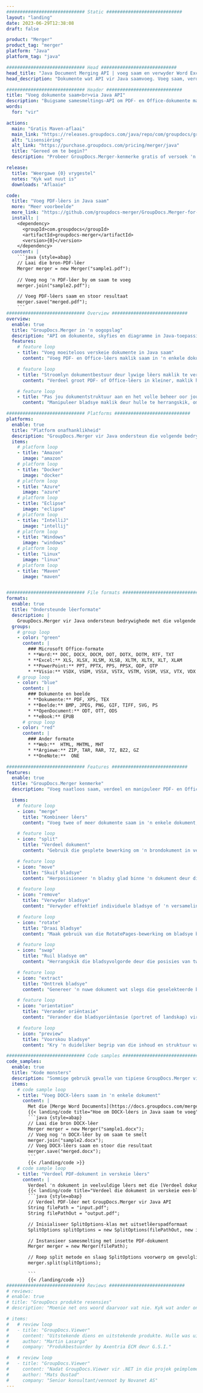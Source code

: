 ```yaml
---
############################# Static ############################
layout: "landing"
date: 2023-06-29T12:38:08
draft: false

product: "Merger"
product_tag: "merger"
platform: "Java"
platform_tag: "java"

############################# Head ############################
head_title: "Java Document Merging API | voeg saam en verwyder Word Excel PDF XPS EPUB"
head_description: "Dokumente wat API vir Java saamvoeg. Voeg saam, verdeel, ruil, herrangskik en vee bladsye van PDF, Microsoft Word, Excel, aanbiedings, Visio, XPS en EPUB-formate uit."

############################# Header ############################
title: "Voeg dokumente saam<br>via Java API"
description: "Buigsame samesmeltings-API om PDF- en Office-dokumente maklik te kombineer, te verdeel of te verander"
words:
  for: "vir"

actions:
  main: "Gratis Maven-aflaai"
  main_link: "https://releases.groupdocs.com/java/repo/com/groupdocs/groupdocs-merger/"
  alt: "Lisensiëring"
  alt_link: "https://purchase.groupdocs.com/pricing/merger/java"
  title: "Gereed om te begin?"
  description: "Probeer GroupDocs.Merger-kenmerke gratis of versoek 'n lisensie"

release:
  title: "Weergawe {0} vrygestel"
  notes: "Kyk wat nuut is"
  downloads: "Aflaaie"

code:
  title: "Voeg PDF-lêers in Java saam"
  more: "Meer voorbeelde"
  more_link: "https://github.com/groupdocs-merger/GroupDocs.Merger-for-Java"
  install: |
    <dependency>
      <groupId>com.groupdocs</groupId>
      <artifactId>groupdocs-merger</artifactId>
      <version>{0}</version>
    </dependency>
  content: |
    ```java {style=abap}   
    // Laai die bron-PDF-lêer
    Merger merger = new Merger("sample1.pdf");
    
    // Voeg nog 'n PDF-lêer by om saam te voeg
    merger.join("sample2.pdf");

    // Voeg PDF-lêers saam en stoor resultaat
    merger.save("merged.pdf");
    ```
############################# Overview ############################
overview:
  enable: true
  title: "GroupDocs.Merger in 'n oogopslag"
  description: "API om dokumente, skyfies en diagramme in Java-toepassings te kombineer, verdeel, ruil, knip of verwyder"
  features:
    # feature loop
    - title: "Voeg moeiteloos verskeie dokumente in Java saam"
      content: "Voeg PDF- en Office-lêers maklik saam in 'n enkele dokument in Java, en gebruik die vermoëns van die GroupDocs.Merger-biblioteek. Vind voordeel uit sy uitgebreide formaatondersteuning, sodat jy verskeie lêertipes naatloos kan kombineer, wat lei tot 'n gerieflike en vaartbelynde samesmeltingsproses."

    # feature loop
    - title: "Stroomlyn dokumentbestuur deur lywige lêers maklik te verdeel"
      content: "Verdeel groot PDF- of Office-lêers in kleiner, maklik hanteerbare afdelings. Jy kan dokumente verdeel op grond van spesifieke bladsye, reekse, of selfs individuele bladsye met gemak en gerief onttrek. Stroomlyn jou dokumentbestuur deur die naatlose vermoëns van die GroupDocs.Merger-biblioteek te gebruik en maak jou lêers meer georganiseer en hanteerbaar."

    # feature loop
    - title: "Pas jou dokumentstruktuur aan en het volle beheer oor jou lêers"
      content: "Manipuleer bladsye maklik deur hulle te herrangskik, om te ruil of te verwyder. Organiseer en pas u dokumente aan volgens u spesifieke vereistes met die buigsaamheid om 'n persoonlike lêerstruktuur te skep."

############################# Platforms ############################
platforms:
  enable: true
  title: "Platform onafhanklikheid"
  description: "GroupDocs.Merger vir Java ondersteun die volgende bedryfstelsels, raamwerke en pakketbestuurders"
  items:
    # platform loop
    - title: "Amazon"
      image: "amazon"
    # platform loop
    - title: "Docker"
      image: "docker"
    # platform loop
    - title: "Azure"
      image: "azure"
    # platform loop
    - title: "Eclipse"
      image: "eclipse"
    # platform loop
    - title: "IntelliJ"
      image: "intellij"
    # platform loop
    - title: "Windows"
      image: "windows"
    # platform loop
    - title: "Linux"
      image: "linux"
    # platform loop
    - title: "Maven"
      image: "maven"


############################# File formats ############################
formats:
  enable: true
  title: "Ondersteunde lêerformate"
  description: |
    GroupDocs.Merger vir Java ondersteun bedrywighede met die volgende [dokumentlêerformate](https://docs.groupdocs.com/merger/java/supported-document-formats/).
  groups:
    # group loop
    - color: "green"
      content: |
        ### Microsoft Office-formate
        * **Word:** DOC, DOCX, DOCM, DOT, DOTX, DOTM, RTF, TXT
        * **Excel:** XLS, XLSX, XLSM, XLSB, XLTM, XLTX, XLT, XLAM
        * **PowerPoint:** PPT, PPTX, PPS, PPSX, ODP, OTP
        * **Visio:** VSDX, VSDM, VSSX, VSTX, VSTM, VSSM, VSX, VTX, VDX
    # group loop
    - color: "blue"
      content: |
        ### Dokumente en beelde
        * **Dokumente:** PDF, XPS, TEX
        * **Beelde:** BMP, JPEG, PNG, GIF, TIFF, SVG, PS
        * **OpenDocument:** ODT, OTT, ODS
        * **eBook:** EPUB
      # group loop
    - color: "red"
      content: |
        ### Ander formate
        * **Web:**  HTML, MHTML, MHT
        * **Argiewe:** ZIP, TAR, RAR, 7Z, BZ2, GZ
        * **OneNote:**  ONE

############################# Features ############################
features:
  enable: true
  title: "GroupDocs.Merger kenmerke"
  description: "Voeg naatloos saam, verdeel en manipuleer PDF- en Office-dokumente"

  items:
    # feature loop
    - icon: "merge"
      title: "Kombineer lêers"
      content: "Voeg twee of meer dokumente saam in 'n enkele dokument, en verbind spesifieke bladsye of bladsyreekse van verskeie brondokumente."

    # feature loop
    - icon: "split"
      title: "Verdeel dokument"
      content: "Gebruik die gesplete bewerking om 'n brondokument in veelvuldige resulterende dokumente te verdeel, wat doeltreffende organisasie en bestuur van lêers moontlik maak."

    # feature loop
    - icon: "move"
      title: "Skuif bladsye"
      content: "Herposisioneer 'n bladsy glad binne 'n dokument deur die MovePage-funksie te gebruik."

    # feature loop
    - icon: "remove"
      title: "Verwyder bladsye"
      content: "Verwyder effektief individuele bladsye of 'n versameling spesifieke bladsynommers uit die brondokument met die Verwyder Bladsye-funksie."

    # feature loop
    - icon: "rotate"
      title: "Draai bladsye"
      content: "Maak gebruik van die RotatePages-bewerking om bladsye binne 'n dokument maklik te draai deur die rotasiehoek as 90, 180 of 270 grade te spesifiseer"

    # feature loop
    - icon: "swap"
      title: "Ruil bladsye om"
      content: "Herrangskik die bladsyvolgorde deur die posisies van twee bladsye binne die brondokument uit te ruil en 'n nuwe dokument te produseer."

    # feature loop
    - icon: "extract"
      title: "Onttrek bladsye"
      content: "Genereer 'n nuwe dokument wat slegs die geselekteerde bladsye bevat deur spesifieke bladsye of bladsyreekse uit die brondokument te onttrek."

    # feature loop
    - icon: "orientation"
      title: "Verander oriëntasie"
      content: "Verander die bladsyoriëntasie (portret of landskap) vir spesifieke bladsye of alle bladsye van die dokument deur die ChangeOrientation-bewerking te gebruik."

    # feature loop
    - icon: "preview"
      title: "Voorskou bladsye"
      content: "Kry 'n duideliker begrip van die inhoud en struktuur van die dokument deur beeldvoorstellings van sy bladsye te genereer. Maak voorskoue van alle of net spesifieke bladsye."

############################# Code samples ############################
code_samples:
  enable: true
  title: "Kode monsters"
  description: "Sommige gebruik gevalle van tipiese GroupDocs.Merger vir Java-bedrywighede"
  items:
    # code sample loop
    - title: "Voeg DOCX-lêers saam in 'n enkele dokument"
      content: |
        Met die [Merge Word Documents](https://docs.groupdocs.com/merger/java/merge/word/)-kenmerk kan jy hele DOCX-lêers in 'n enkele dokument kombineer deur die bronlêer te laai en meer DOCX-lêers by te voeg om aan te sluit , en stoor die saamgevoegde dokument. Hieronder is 'n Java-kodebrokkie wat die samesmeltingsproses demonstreer:
        {{< landing/code title="Hoe om DOCX-lêers in Java saam te voeg">}}
        ```java {style=abap}   
        // Laai die bron DOCX-lêer
        Merger merger = new Merger("sample1.docx");
        // Voeg nog 'n DOCX-lêer by om saam te smelt
        merger.join("sample2.docx");
        // Voeg DOCX-lêers saam en stoor die resultaat
        merger.save("merged.docx");
        ```
        {{< /landing/code >}}
    # code sample loop
    - title: "Verdeel PDF-dokument in verskeie lêers"
      content: |
        Verdeel 'n dokument in veelvuldige lêers met die [Verdeel dokument](https://docs.groupdocs.com/merger/java/split-document/)-kenmerk om die proses van bestuur en onttrekking van spesifieke afdelings of bladsye uit groot dokumente te vereenvoudig. Dit laat jou toe om dokumente in kleiner dele te verdeel op grond van verskeie kriteria - volgens bladsyreeks, volgens begin-/eindbladsye, volgens onewe/ewe bladsynommers, ens.
        {{< landing/code title="Verdeel die dokument in verskeie een-bladsy dokumente">}}
        ```java {style=abap}   
        // Verdeel PDF-lêer met GroupDocs.Merger vir Java API
        String filePath = "input.pdf";
        String filePathOut = "output.pdf";

        // Inisialiseer SplitOptions-klas met uitsetlêerspadformaat
        SplitOptions splitOptions = new SplitOptions(filePathOut, new int[] { 3, 6, 8 });

        // Instansieer samesmelting met insette PDF-dokument
        Merger merger = new Merger(filePath);

        // Roep split metode en slaag SplitOptions voorwerp om gevolglike dokumente te stoor
        merger.split(splitOptions);
  
        ```
        {{< /landing/code >}}
############################# Reviews ############################
# reviews:
# enable: true
# title: "GroupDocs produkte resensies"
# description: "Moenie net ons woord daarvoor vat nie. Kyk wat ander ontwikkelaars oor ons API's sê"

# items:
#   # review loop
#   - title: "GroupDocs.Viewer"
#     content: "Uitstekende diens en uitstekende produkte. Hulle was uiters behulpsaam en reageer tydens die GroupDocs.Viewer vir .NET implementeringsproses, kan hulle nie sterk genoeg aanbeveel nie."
#     author: "Martin Lasarga"
#     company: "Produkbestuurder by Axentria ECM deur G.S.I."

#   # review loop
#   - title: "GroupDocs.Viewer"
#     content: "Nadat GroupDocs.Viewer vir .NET in die projek geïmplementeer en gebruik is, lyk dit of dit baie goed werk. Ek het met baie dokumente getoets en tot dusver so goed. Alles wat ek daarna gegooi het, word mooi weergegee en lyk net so goed soos in 'n PDF-kyker of MS Word."
#     author: "Mats Oustad"
#     company: "Senior konsultant/vennoot by Novanet AS"
---
```


